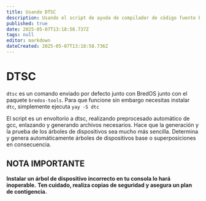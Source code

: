 ```yaml
---
title: Usando DTSC
description: Usando el script de ayuda de compilador de código fuente BredOS Device Tree
published: true
date: 2025-05-07T13:18:58.737Z
tags: null
editor: markdown
dateCreated: 2025-05-07T13:18:58.736Z
---
```


# DTSC

`dtsc` es un comando enviado por defecto junto con BredOS junto con el paquete `bredos-tools`.
Para que funcione sin embargo necesitas instalar `dtc`, simplemente ejecuta `yay -S dtc`

El script es un envoltorio a dtsc, realizando preprocesado automático de gcc, enlazando y generando archivos necesarios.
Hace que la generación y la prueba de los árboles de dispositivos sea mucho más sencilla.
Determina y genera automáticamente árboles de dispositivos base o superposiciones en consecuencia.

## NOTA IMPORTANTE

**Instalar un árbol de dispositivo incorrecto en tu consola lo hará inoperable.**
**Ten cuidado, realiza copias de seguridad y asegura un plan de contigencia.**
